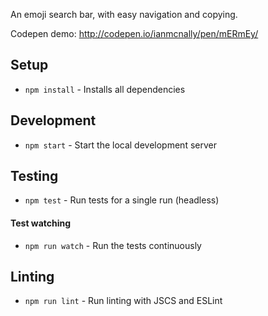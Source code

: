 An emoji search bar, with easy navigation and copying.

Codepen demo: http://codepen.io/ianmcnally/pen/mERmEy/

## Setup

- `npm install` - Installs all dependencies

## Development

- `npm start` - Start the local development server

## Testing

- `npm test` - Run tests for a single run (headless)

#### Test watching

- `npm run watch` - Run the tests continuously

## Linting

- `npm run lint` - Run linting with JSCS and ESLint

